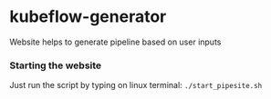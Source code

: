 # kubeflow-generator
Website helps to generate pipeline based on user inputs

### Starting the website
Just run the script by typing on linux terminal: `./start_pipesite.sh`

